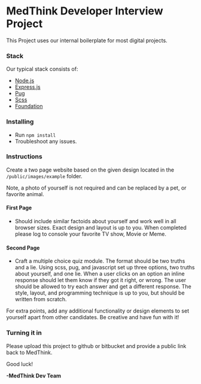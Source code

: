 # MedThink Developer Interview Project
This Project uses our internal boilerplate for most digital projects.


### Stack
Our typical stack consists of:

- [Node.js](https://nodejs.org/en/)
- [Express.js](https://expressjs.com/)
- [Pug](https://pugjs.org/api/getting-started.html)
- [Scss](https://sass-lang.com/)
- [Foundation](https://get.foundation/sites/docs/)

### Installing
- Run `npm install`
- Troubleshoot any issues.

### Instructions
Create a two page website based on the given design located in the `/public/images/example` folder.

Note, a photo of yourself is not required and can be replaced by a pet, or favorite animal.

#### First Page
- Should include similar factoids about yourself and work well in all browser sizes. Exact design and layout is up to you. When completed please log to console your favorite TV show, Movie or Meme.

#### Second Page
- Craft a multiple choice quiz module. The format should be two truths and a lie. Using scss, pug, and javascript set up three options, two truths about yourself, and one lie. When a user clicks on an option an inline response should let them know if they got it right, or wrong. The user should be allowed to try each answer and get a different response. The style, layout, and programming technique is up to you, but should be written from scratch.

For extra points, add any additional functionality or design elements to set yourself apart from other candidates. Be creative and have fun with it!

### Turning it in
Please upload this project to github or bitbucket and provide a public link back to MedThink.

Good luck!

**-MedThink Dev Team**
